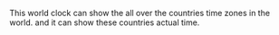 This world clock can show the all over the countries time zones in the world. and it can show these countries actual time.
